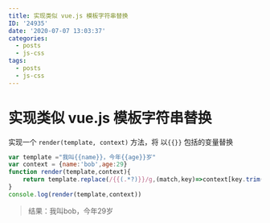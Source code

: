 ```yaml
---
title: 实现类似 vue.js 模板字符串替换
ID: '24935'
date: '2020-07-07 13:03:37'
categories:
  - posts
  - js-css
tags:
  - posts
  - js-css
---
```


# 实现类似 vue.js 模板字符串替换

实现一个 `render(template, context)` 方法，将 以`{{}}` 包括的变量替换

``` js 
var template ="我叫{{name}}，今年{{age}}岁"
var context = {name:'bob',age:29}
function render(template,context){
    return template.replace(/{{(.*?)}}/g,(match,key)=>context[key.trim()]);
}
console.log(render(template,context))
```

> 结果：我叫bob，今年29岁
 
 
 
 
 
 
 
 
 
 
 
 
 
 
 
 
 
 
 
 
 
 
 
 
 
